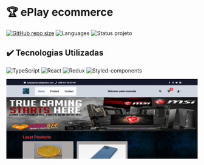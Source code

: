 # 🏆 ePlay ecommerce
[![GitHub repo size](https://img.shields.io/github/repo-size/BrunoOliveira16/ecommerce-react?style=for-the-badge)](https://img.shields.io/badge/3.15%20mb-brightgreen?style=%20for-the-badge&label=Repo%20Size
)
![Languages](https://img.shields.io/github/languages/count/BrunoOliveira16/ecommerce-react?style=for-the-badge)
![Status projeto](https://img.shields.io/badge/STATUS-CONCLUIDO-GREEN?style=for-the-badge)

## ✔️ Tecnologias Utilizadas
![TypeScript](https://img.shields.io/badge/TypeScript-007ACC?style=for-the-badge&logo=typescript&logoColor=white)
![React](https://img.shields.io/badge/React-20232A?style=for-the-badge&logo=react&logoColor=61DAFB)
![Redux](https://img.shields.io/badge/Redux-593D88?style=for-the-badge&logo=redux&logoColor=white)
![Styled-components](https://img.shields.io/badge/styled--components-DB7093?style=for-the-badge&logo=styled-components&logoColor=white)

<img src="./FRONTEND/src/assets/systempictures/home.jpg" alt="screenshot del proyecto" />
